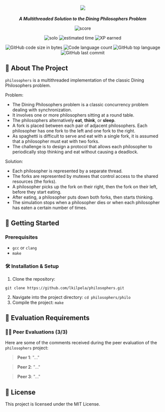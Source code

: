 <h1 align="center">
	<img src="https://github.com/lkilpela/42-project-badges/blob/main/badges/philosopherse.png" />

</h1>

<p align="center">
	<b><i>A Multithreaded Solution to the Dining Philosophers Problem</i></b><br>
</p>

<p align="center">
    <img alt="score" src="https://img.shields.io/badge/score-0%2F100-brightgreen" />
<p align="center">
    <img alt="solo" src="https://img.shields.io/badge/solo-yellow" />
    <img alt="estimated time" src="https://img.shields.io/badge/estimation-50%20hours-blue" />
    <img alt="XP earned" src="https://img.shields.io/badge/XP-1142-orange" />
<p align="center">
	<img alt="GitHub code size in bytes" src="https://img.shields.io/github/languages/code-size/lkilpela/pipex?color=lightblue" />
	<img alt="Code language count" src="https://img.shields.io/github/languages/count/lkilpela/philosophers?color=yellow" />
	<img alt="GitHub top language" src="https://img.shields.io/github/languages/top/lkilpela/philosophers?color=blue" />
	<img alt="GitHub last commit" src="https://img.shields.io/github/last-commit/lkilpela/philosophers?color=green" />
</p>

## 🍝 About The Project
`philosophers` is a multithreaded implementation of the classic Dining Philosophers problem.

Problem:

- The Dining Philosophers problem is a classic concurrency problem dealing with synchronization.
- It involves one or more philosophers sitting at a round table.
- The philosophers alternatively __eat__, __think__, or __sleep__.
- A fork is placed between each pair of adjacent philosophers. Each philosopher has one fork to the left and one fork to the right.
- As spaghetti is difficult to serve and eat with a single fork, it is assumed that a philosopher must eat with two forks.
- The challenge is to design a protocol that allows each philosopher to periodically stop thinking and eat without causing a deadlock.

Solution:

- Each philosopher is represented by a separate thread.
- The forks are represented by mutexes that control access to the shared resources (the forks).
- A philosopher picks up the fork on their right, then the fork on their left, before they start eating.
- After eating, a philosopher puts down both forks, then starts thinking.
- The simulation stops when a philosopher dies or when each philosopher has eaten a certain number of times.

## 🏁 Getting Started

### Prerequisites

- `gcc` or `clang`
- `make`

### 🛠️ Installation & Setup

1. Clone the repository: 
```
git clone https://github.com/lkilpela/philosophers.git
```
2. Navigate into the project directory: `cd philosophers/philo`
3. Compile the project: `make`

## 📝 Evaluation Requirements

### 🧑‍💻 Peer Evaluations (3/3)

Here are some of the comments received during the peer evaluation of the `philosophers` project:

> **Peer 1**: "..."

> **Peer 2**: "..."

> **Peer 3**: "..."

## 📜 License

This project is licensed under the MIT License.